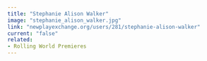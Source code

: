 ```yaml
---
title: "Stephanie Alison Walker"
image: "stephanie_alison_walker.jpg"
link: "newplayexchange.org/users/281/stephanie-alison-walker"
current: "false"
related:
- Rolling World Premieres
---
```

